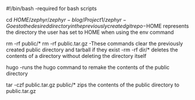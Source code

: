 #!/bin/bash
-required for bash scripts

cd $HOME/zephyr/zephyr-blog/Project1/zephyr
-Goes to the desired directory in the previously created git repo
	-$HOME represents the directory the user has set to HOME when using the env command
	
rm -rf public/*
rm -rf public.tar.gz
-These commands clear the previously created public directory and tarball if they exist
	-rm -rf dir/* deletes the contents of a directory without deleting the directory 
	 itself

hugo
-runs the hugo command to remake the contents of the public directory

tar -czf public.tar.gz public/*
zips the contents of the public directory to public.tar.gz